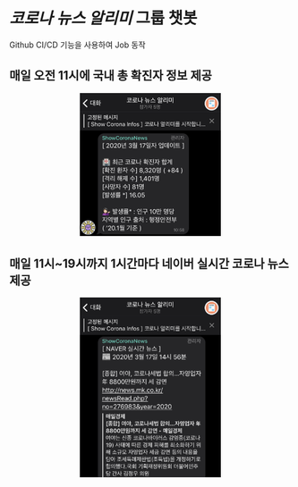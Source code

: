 # *코로나 뉴스 알리미* 그룹 챗봇
Github CI/CD 기능을 사용하여 Job 동작

## 매일 오전 11시에 국내 총 확진자 정보 제공
<p align="center"><img src="./images/notify_total.jpg" width="50%" height="50%"></p>

## 매일 11시~19시까지 1시간마다 네이버 실시간 코로나 뉴스 제공
<p align="center"><img src="./images/notify_news.jpg" width="50%" height="50%"></p>